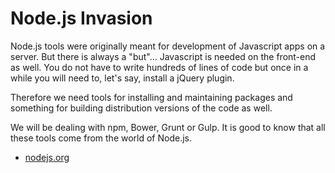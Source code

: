 Node.js Invasion
================

Node.js tools were originally meant for development of Javascript apps on a
server. But there is always a "but"… Javascript is needed on the front-end as
well. You do not have to write hundreds of lines of code but once in a while you
will need to, let's say, install a jQuery plugin.

Therefore we need tools for installing and maintaining packages and something
for building distribution versions of the code as well.

We will be dealing with npm, Bower, Grunt or Gulp. It is good to know that all
these tools come from the world of Node.js.

-   [nodejs.org](https://nodejs.org/)
